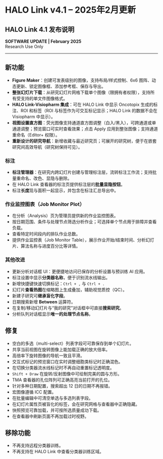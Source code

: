 <h1>HALO Link v4.1 – 2025年2月更新</h1>

<h2>HALO Link 4.1 发布说明</h2>
<p><strong>SOFTWARE UPDATE | February 2025</strong><br>Research Use Only</p>

<hr>

<h2>新功能</h2>
<ul>
  <li><strong>Figure Maker</strong>：创建可发表级别的图像，支持布局/样式控制、6x6 图阵、动态更新、锁定图像框、添加参考框、保存与导出。</li>
  <li><strong>整张幻灯片下载</strong>：从研究幻灯片网格下载单个图像（限拥有者权限），支持所有受支持的单文件图像格式。</li>
  <li><strong>HALO Link-Visiopharm 集成</strong>：可在 HALO Link 中显示 Oncotopix 生成的标注、ROI 和标签（ROI 与标签作为可交互标记显示；HALO Link 的数据不会在 Visiopharm 中显示）。</li>
  <li><strong>视图设置直方图</strong>：荧光图像支持通道直方图调整（白入/黑入），可跨通道或单通道调整；预览窗口可实时查看效果；点击 Apply 应用到整张图像；支持通道重命名（Editor+ 权限）。</li>
  <li><strong>重新设计的研究导航</strong>：新增收藏与最近研究页；可展开的研究树，便于在嵌套研究间高效导航（研究树保持可见）。</li>
</ul>



<h3>标注</h3>
<ul>
  <li><strong>标注管理器</strong>：在研究内跨幻灯片创建与管理标注层，流转标注工作流；支持批量重命名、改色、显隐与删除。</li>
  <li>在 HALO Link 查看器的标注页提供标注层的<strong>批量显隐按钮</strong>。</li>
  <li>标注<strong>长度</strong>现与面积一起显示，并包含在标注汇总导出中。</li>
</ul>

<h3>作业监控图表（Job Monitor Plot）</h3>
<ul>
  <li>在分析（Analysis）页为管理员提供新的作业监控图表。</li>
  <li>按日期范围、条件与处理节点筛选分析作业；可选择单个节点用于排障并查看负载。</li>
  <li>查看特定时间段内的排队作业总数。</li>
  <li>提供作业监控表（Job Monitor Table），展示作业开始/结束时间、分析幻灯片、算法名称与进度百分比等详情。</li>
</ul>

<h3>其他改进</h3>
<ul>
  <li>更新分析对话框 UI：更便捷地访问已保存的分析设置与预训练 AI 应用。</li>
  <li>标注设置中显示<strong>分类器名称</strong>，便于识别流水线输出。</li>
  <li>新增快捷键快速切换标记：<code>Ctrl + ,</code> 与 <code>Ctrl + .</code></li>
  <li>幻灯片<strong>查看热图</strong>在缩略图上生成叠加，辅助视觉质控（QC）。</li>
  <li>新建子研究可<strong>继承盲化字段</strong>。</li>
  <li>日期搜索新增 <strong>Between</strong> 运算符。</li>
  <li>在复制/移动幻灯片与“我的研究”对话框中可直接<strong>搜索研究</strong>。</li>
  <li>分析队列对话框显示<strong>唯一的处理节点名称</strong>。</li>
</ul>

<h2>修复</h2>
<ul>
  <li>空白的多选（multi-select）列表字段可可靠保存到单个幻灯片。</li>
  <li>共享当前视图在旋转图像上能加载正确的放大倍率。</li>
  <li>高倍率下旋转图像的导航一致且平滑。</li>
  <li>交互式标记的预览窗口在实时调整细胞类标记时正确混色。</li>
  <li>在切换分类器流水线标记时不再自动重置标记透明度。</li>
  <li><code>Shift + Draw</code> 在旋转/反射图像中可绘制完美的圆与方形。</li>
  <li>TMA 查看器的孔位阵列可正确高亮当前打开的孔位。</li>
  <li>针对多种日期配置，搜索超出 12 日的日期不再报错。</li>
  <li>宏图像遵循 ICC 配置。</li>
  <li>在批量编辑中可清空单选与多选列表字段。</li>
  <li>在幻灯片属性页被盲化的标签，会在研究网格与查看器中正确隐藏。</li>
  <li>快照预览可靠加载，并可按所选质量成功下载。</li>
  <li>在查看器中刷新页面不再加载过时视野。</li>
</ul>

<h2>移除功能</h2>
<ul>
  <li>不再支持远程分类器训练。</li>
  <li>不再支持在 HALO Link 中查看分类器训练区域。</li>
</ul><!--##{"timestamp":1738368000}##-->
